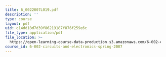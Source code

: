 ```yaml
---
title: 6_0022007L019.pdf
description: ''
type: course
layout: pdf
uid: c14dd18d7d39f86219187f876f259e6c
file_type: application/pdf
file_location: >-
  https://open-learning-course-data-production.s3.amazonaws.com/6-002-circuits-and-electronics-spring-2007/c14dd18d7d39f86219187f876f259e6c_6_0022007L019.pdf
course_id: 6-002-circuits-and-electronics-spring-2007
---
```

